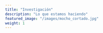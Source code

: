 ```yaml
---
title: "Investigación"
description: "Lo que estamos haciendo"
featured_image: "/images/mocho_cortado.jpg"
weight: 1
---
```


<!-- **Statement acá:** Vestibulum convallis, lorem a tempus semper, dui dui euismod elit, vitae placerat urna tortor vitae lacus. -->

